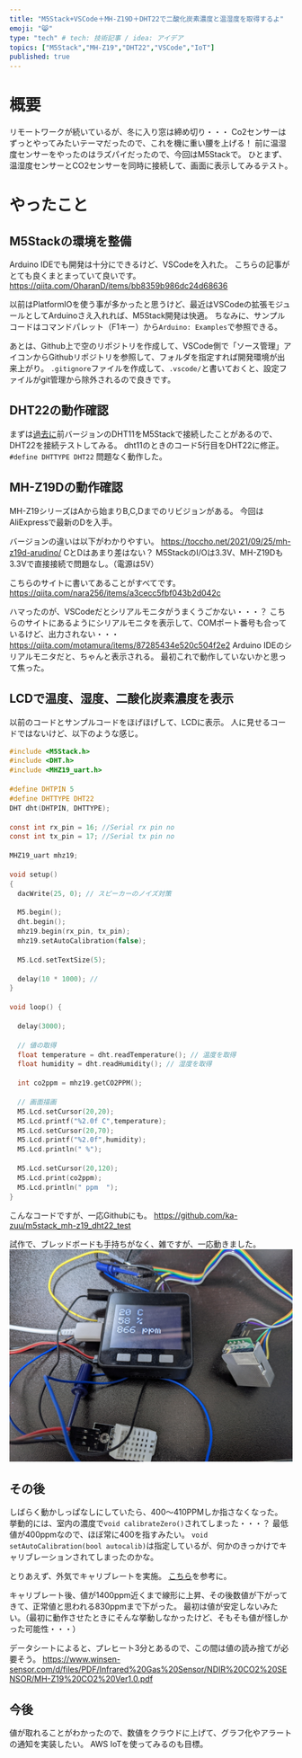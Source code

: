 ```yaml
---
title: "M5Stack+VSCode＋MH-Z19D＋DHT22で二酸化炭素濃度と温湿度を取得するよ"
emoji: "😸"
type: "tech" # tech: 技術記事 / idea: アイデア
topics: ["M5Stack","MH-Z19","DHT22","VSCode","IoT"]
published: true
---
```


# 概要
リモートワークが続いているが、冬に入り窓は締め切り・・・
Co2センサーはずっとやってみたいテーマだったので、これを機に重い腰を上げる！
前に温湿度センサーをやったのはラズパイだったので、今回はM5Stackで。
ひとまず、温湿度センサーとCO2センサーを同時に接続して、画面に表示してみるテスト。


# やったこと

## M5Stackの環境を整備
Arduino IDEでも開発は十分にできるけど、VSCodeを入れた。
こちらの記事がとても良くまとまっていて良いです。
https://qiita.com/OharanD/items/bb8359b986dc24d68636

以前はPlatformIOを使う事が多かったと思うけど、最近はVSCodeの拡張モジュールとしてArduinoさえ入れれば、M5Stack開発は快適。
ちなみに、サンプルコードはコマンドパレット（F1キー）から`Arduino: Examples`で参照できる。

あとは、Github上で空のリポジトリを作成して、VSCode側で「ソース管理」アイコンからGithubリポジトリを参照して、フォルダを指定すれば開発環境が出来上がり。
`.gitignore`ファイルを作成して、`.vscode/`と書いておくと、設定ファイルがgit管理から除外されるので良きです。

## DHT22の動作確認
まずは[過去に](https://github.com/ka-zuu/dht11_monitor)前バージョンのDHT11をM5Stackで接続したことがあるので、DHT22を接続テストしてみる。
dht11のときのコード5行目をDHT22に修正。
`#define DHTTYPE DHT22`
問題なく動作した。

## MH-Z19Dの動作確認
MH-Z19シリーズはAから始まりB,C,Dまでのリビジョンがある。
今回はAliExpressで最新のDを入手。

バージョンの違いは以下がわかりやすい。
https://toccho.net/2021/09/25/mh-z19d-arudino/
CとDはあまり差はない？
M5StackのI/Oは3.3V、MH-Z19Dも3.3Vで直接接続で問題なし。（電源は5V）

こちらのサイトに書いてあることがすべてです。
https://qiita.com/nara256/items/a3cecc5fbf043b2d042c

ハマったのが、VSCodeだとシリアルモニタがうまくうごかない・・・？
こちらのサイトにあるようにシリアルモニタを表示して、COMポート番号も合っているけど、出力されない・・・
https://qiita.com/motamura/items/87285434e520c504f2e2
Arduino IDEのシリアルモニタだと、ちゃんと表示される。
最初これで動作していないかと思って焦った。

## LCDで温度、湿度、二酸化炭素濃度を表示
以前のコードとサンプルコードをほげほげして、LCDに表示。
人に見せるコードではないけど、以下のような感じ。

```C
#include <M5Stack.h>
#include <DHT.h>
#include <MHZ19_uart.h>

#define DHTPIN 5
#define DHTTYPE DHT22
DHT dht(DHTPIN, DHTTYPE);

const int rx_pin = 16; //Serial rx pin no
const int tx_pin = 17; //Serial tx pin no

MHZ19_uart mhz19;

void setup()
{
  dacWrite(25, 0); // スピーカーのノイズ対策

  M5.begin();
  dht.begin();
  mhz19.begin(rx_pin, tx_pin);
  mhz19.setAutoCalibration(false);

  M5.Lcd.setTextSize(5);

  delay(10 * 1000); //
}

void loop() {

  delay(3000);

  // 値の取得
  float temperature = dht.readTemperature(); // 温度を取得
  float humidity = dht.readHumidity(); // 湿度を取得

  int co2ppm = mhz19.getCO2PPM();

  // 画面描画
  M5.Lcd.setCursor(20,20);
  M5.Lcd.printf("%2.0f C",temperature);
  M5.Lcd.setCursor(20,70);
  M5.Lcd.printf("%2.0f",humidity);
  M5.Lcd.println(" %");

  M5.Lcd.setCursor(20,120);
  M5.Lcd.print(co2ppm);
  M5.Lcd.println(" ppm  ");
}
```

こんなコードですが、一応Githubにも。
https://github.com/ka-zuu/m5stack_mh-z19_dht22_test

試作で、ブレッドボードも手持ちがなく、雑ですが、一応動きました。
![](/images/09a56b7b06e238/09a56b7b06e238.jpg)


## その後
しばらく動かしっぱなしにしていたら、400～410PPMしか指さなくなった。
挙動的には、室内の濃度で`void calibrateZero()`されてしまった・・・？
最低値が400ppmなので、ほぼ常に400を指すみたい。
`void setAutoCalibration(bool autocalib)`は指定しているが、何かのきっかけでキャリブレーションされてしまったのかな。

とりあえず、外気でキャリブレートを実施。
[こちら](https://github.com/nara256/mhz19_uart/blob/master/README_jp.md)を参考に。

キャリブレート後、値が1400ppm近くまで線形に上昇、その後数値が下がってきて、正常値と思われる830ppmまで下がった。
最初は値が安定しないみたい。（最初に動作させたときにそんな挙動しなかったけど、そもそも値が怪しかった可能性・・・）

データシートによると、プレヒート3分とあるので、この間は値の読み捨てが必要そう。
https://www.winsen-sensor.com/d/files/PDF/Infrared%20Gas%20Sensor/NDIR%20CO2%20SENSOR/MH-Z19%20CO2%20Ver1.0.pdf


## 今後
値が取れることがわかったので、数値をクラウドに上げて、グラフ化やアラートの通知を実装したい。
AWS IoTを使ってみるのも目標。

